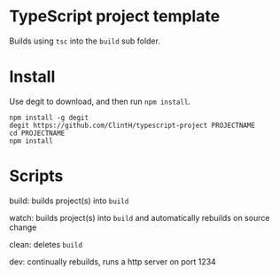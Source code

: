 # TypeScript project template

Builds using `tsc` into the `build` sub folder.

# Install

Use degit to download, and then run `npm install`.

```
npm install -g degit
degit https://github.com/ClintH/typescript-project PROJECTNAME
cd PROJECTNAME
npm install
```

# Scripts

build: builds project(s) into `build`

watch: builds project(s) into `build` and automatically rebuilds on source change

clean: deletes `build`

dev: continually rebuilds, runs a http server on port 1234

